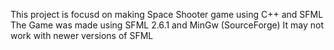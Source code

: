 This project is focusd on making Space Shooter game using C++ and SFML
The Game was made using SFML 2.6.1 and MinGw (SourceForge)
It may not work with newer versions of SFML
